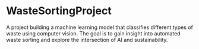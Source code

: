 # WasteSortingProject
A project building a machine learning model that classifies different types of waste using computer vision. The goal is to gain insight into automated waste sorting and explore the intersection of AI and sustainability.

